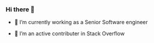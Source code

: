 ### Hi there 👋

<!--
**majurageerthan/majurageerthan** is a ✨ _special_ ✨ repository because its `README.md` (this file) appears on your GitHub profile.-->

- 🔭 I’m currently working as a Senior Software engineer
<!--- 🌱 I’m currently learning Clean Cod-->

- 👯 I’m an active contributer in Stack Overflow

<!---
- 🤔 I’m looking for help with ...
- 💬 Ask me about ...
- 📫 How to reach me: ...
- 😄 Pronouns: ...
- ⚡ Fun fact: ... -->
